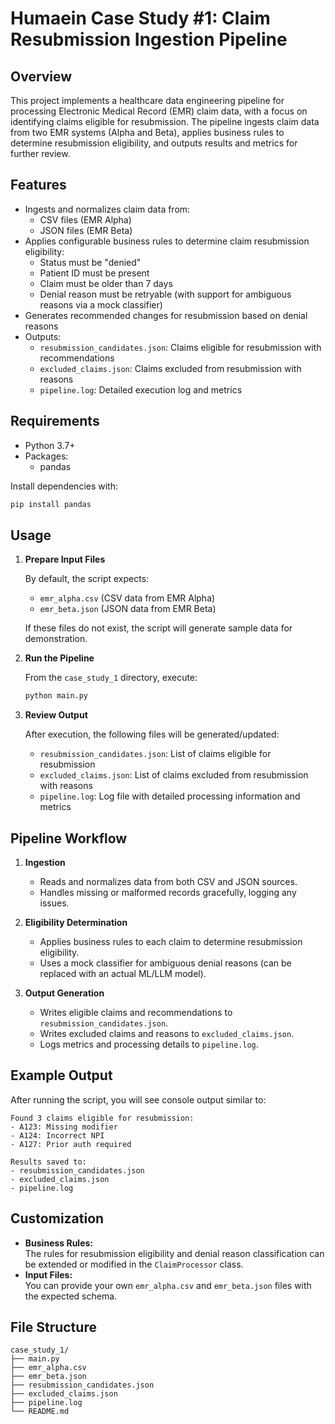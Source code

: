 # Humaein Case Study #1: Claim Resubmission Ingestion Pipeline

## Overview

This project implements a healthcare data engineering pipeline for processing Electronic Medical Record (EMR) claim data, with a focus on identifying claims eligible for resubmission. The pipeline ingests claim data from two EMR systems (Alpha and Beta), applies business rules to determine resubmission eligibility, and outputs results and metrics for further review.

## Features

- Ingests and normalizes claim data from:
  - CSV files (EMR Alpha)
  - JSON files (EMR Beta)
- Applies configurable business rules to determine claim resubmission eligibility:
  - Status must be "denied"
  - Patient ID must be present
  - Claim must be older than 7 days
  - Denial reason must be retryable (with support for ambiguous reasons via a mock classifier)
- Generates recommended changes for resubmission based on denial reasons
- Outputs:
  - `resubmission_candidates.json`: Claims eligible for resubmission with recommendations
  - `excluded_claims.json`: Claims excluded from resubmission with reasons
  - `pipeline.log`: Detailed execution log and metrics

## Requirements

- Python 3.7+
- Packages:
  - pandas

Install dependencies with:

```bash
pip install pandas
```

## Usage

1. **Prepare Input Files**

   By default, the script expects:

   - `emr_alpha.csv` (CSV data from EMR Alpha)
   - `emr_beta.json` (JSON data from EMR Beta)

   If these files do not exist, the script will generate sample data for demonstration.

2. **Run the Pipeline**

   From the `case_study_1` directory, execute:

   ```bash
   python main.py
   ```

3. **Review Output**

   After execution, the following files will be generated/updated:

   - `resubmission_candidates.json`: List of claims eligible for resubmission
   - `excluded_claims.json`: List of claims excluded from resubmission with reasons
   - `pipeline.log`: Log file with detailed processing information and metrics

## Pipeline Workflow

1. **Ingestion**

   - Reads and normalizes data from both CSV and JSON sources.
   - Handles missing or malformed records gracefully, logging any issues.

2. **Eligibility Determination**

   - Applies business rules to each claim to determine resubmission eligibility.
   - Uses a mock classifier for ambiguous denial reasons (can be replaced with an actual ML/LLM model).

3. **Output Generation**
   - Writes eligible claims and recommendations to `resubmission_candidates.json`.
   - Writes excluded claims and reasons to `excluded_claims.json`.
   - Logs metrics and processing details to `pipeline.log`.

## Example Output

After running the script, you will see console output similar to:

```
Found 3 claims eligible for resubmission:
- A123: Missing modifier
- A124: Incorrect NPI
- A127: Prior auth required

Results saved to:
- resubmission_candidates.json
- excluded_claims.json
- pipeline.log
```

## Customization

- **Business Rules:**  
  The rules for resubmission eligibility and denial reason classification can be extended or modified in the `ClaimProcessor` class.
- **Input Files:**  
  You can provide your own `emr_alpha.csv` and `emr_beta.json` files with the expected schema.

## File Structure

```
case_study_1/
├── main.py
├── emr_alpha.csv
├── emr_beta.json
├── resubmission_candidates.json
├── excluded_claims.json
├── pipeline.log
└── README.md
```

